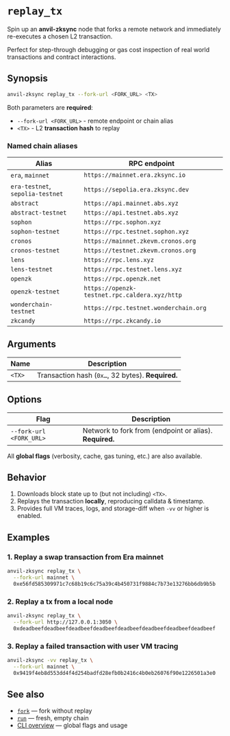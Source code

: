 # `replay_tx`

Spin up an **anvil-zksync** node that forks a remote network and immediately re-executes a chosen L2
transaction.

Perfect for step-through debugging or gas cost inspection of real world transactions and contract
interactions.

## Synopsis

```bash // [replay_tx]
anvil-zksync replay_tx --fork-url <FORK_URL> <TX>
```

Both parameters are **required**:

- `--fork-url <FORK_URL>` - remote endpoint or chain alias
- `<TX>` - L2 **transaction hash** to replay

### Named chain aliases

| Alias                             | RPC endpoint                                          |
|-----------------------------------|-------------------------------------------------------|
| `era`, `mainnet`                  | `https://mainnet.era.zksync.io`                   |
| `era-testnet`, `sepolia-testnet`  | `https://sepolia.era.zksync.dev`                  |
| `abstract`                        | `https://api.mainnet.abs.xyz`                         |
| `abstract-testnet`                | `https://api.testnet.abs.xyz`                         |
| `sophon`                          | `https://rpc.sophon.xyz`                              |
| `sophon-testnet`                  | `https://rpc.testnet.sophon.xyz`                      |
| `cronos`                          | `https://mainnet.zkevm.cronos.org`                    |
| `cronos-testnet`                  | `https://testnet.zkevm.cronos.org`                    |
| `lens`                            | `https://rpc.lens.xyz`                                |
| `lens-testnet`                    | `https://rpc.testnet.lens.xyz`                        |
| `openzk`                          | `https://rpc.openzk.net`                              |
| `openzk-testnet`                  | `https://openzk-testnet.rpc.caldera.xyz/http`         |
| `wonderchain-testnet`             | `https://rpc.testnet.wonderchain.org`                 |
| `zkcandy`                         | `https://rpc.zkcandy.io`                              |

## Arguments

| Name   | Description                                       |
| ------ | ------------------------------------------------- |
| `<TX>` | Transaction hash (`0x…`, 32 bytes). **Required.** |

## Options

| Flag                    | Description                                             |
| ----------------------- | ------------------------------------------------------- |
| `--fork-url <FORK_URL>` | Network to fork from (endpoint or alias). **Required.** |

All **global flags** (verbosity, cache, gas tuning, etc.) are also available.

## Behavior

1. Downloads block state up to (but not including) `<TX>`.
2. Replays the transaction **locally**, reproducing calldata & timestamp.
3. Provides full VM traces, logs, and storage-diff when `-vv` or higher is enabled.

## Examples

### 1. Replay a swap transaction from Era mainnet

```bash
anvil-zksync replay_tx \
  --fork-url mainnet \
  0xe56fd585309971c7c68b19c6c75a39c4b450731f9884c7b73e13276bb6db9b5b
```

### 2. Replay a tx from a local node

```bash
anvil-zksync replay_tx \
  --fork-url http://127.0.0.1:3050 \
  0xdeadbeefdeadbeefdeadbeefdeadbeefdeadbeefdeadbeefdeadbeefdeadbeef
```

### 3. Replay a failed transaction with user VM tracing

```bash
anvil-zksync -vv replay_tx \
  --fork-url mainnet \
  0x9419f4eb8d553dd4f4d254badfd28efb0b2416c4b0eb26076f90e1226501a3e0
```

## See also

- [`fork`](./fork.md) — fork without replay
- [`run`](./run.md) — fresh, empty chain
- [CLI overview](./index.md) — global flags and usage
